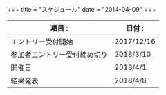 +++
title = "スケジュール"
date = "2014-04-09"
+++


項目 :     | 日付 :
--------|------
エントリー受付開始   | 2017/12/16
参加者エントリー受付締め切り   | 2018/3/10
開催日   | 2018/4/1
結果発表   | 2018/4/8


<br>
<br>
<br>
<br>
